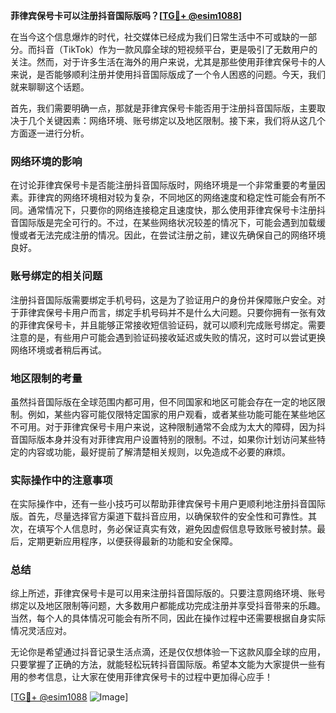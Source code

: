 **菲律宾保号卡可以注册抖音国际版吗？[[TG💪+ @esim1088](https://t.me/s/esim1088)]**

在当今这个信息爆炸的时代，社交媒体已经成为我们日常生活中不可或缺的一部分。而抖音（TikTok）作为一款风靡全球的短视频平台，更是吸引了无数用户的关注。然而，对于许多生活在海外的用户来说，尤其是那些使用菲律宾保号卡的人来说，是否能够顺利注册并使用抖音国际版成了一个令人困惑的问题。今天，我们就来聊聊这个话题。

首先，我们需要明确一点，那就是菲律宾保号卡能否用于注册抖音国际版，主要取决于几个关键因素：网络环境、账号绑定以及地区限制。接下来，我们将从这几个方面逐一进行分析。

### 网络环境的影响

在讨论菲律宾保号卡是否能注册抖音国际版时，网络环境是一个非常重要的考量因素。菲律宾的网络环境相对较为复杂，不同地区的网络速度和稳定性可能会有所不同。通常情况下，只要你的网络连接稳定且速度快，那么使用菲律宾保号卡注册抖音国际版是完全可行的。不过，在某些网络状况较差的情况下，可能会遇到加载缓慢或者无法完成注册的情况。因此，在尝试注册之前，建议先确保自己的网络环境良好。

### 账号绑定的相关问题

注册抖音国际版需要绑定手机号码，这是为了验证用户的身份并保障账户安全。对于菲律宾保号卡用户而言，绑定手机号码并不是什么大问题。只要你拥有一张有效的菲律宾保号卡，并且能够正常接收短信验证码，就可以顺利完成账号绑定。需要注意的是，有些用户可能会遇到验证码接收延迟或失败的情况，这时可以尝试更换网络环境或者稍后再试。

### 地区限制的考量

虽然抖音国际版在全球范围内都可用，但不同国家和地区可能会存在一定的地区限制。例如，某些内容可能仅限特定国家的用户观看，或者某些功能可能在某些地区不可用。对于菲律宾保号卡用户来说，这种限制通常不会成为太大的障碍，因为抖音国际版本身并没有对菲律宾用户设置特别的限制。不过，如果你计划访问某些特定的内容或功能，最好提前了解清楚相关规则，以免造成不必要的麻烦。

### 实际操作中的注意事项

在实际操作中，还有一些小技巧可以帮助菲律宾保号卡用户更顺利地注册抖音国际版。首先，尽量选择官方渠道下载抖音应用，以确保软件的安全性和可靠性。其次，在填写个人信息时，务必保证真实有效，避免因虚假信息导致账号被封禁。最后，定期更新应用程序，以便获得最新的功能和安全保障。

### 总结

综上所述，菲律宾保号卡是可以用来注册抖音国际版的。只要注意网络环境、账号绑定以及地区限制等问题，大多数用户都能成功完成注册并享受抖音带来的乐趣。当然，每个人的具体情况可能会有所不同，因此在操作过程中还需要根据自身实际情况灵活应对。

无论你是希望通过抖音记录生活点滴，还是仅仅想体验一下这款风靡全球的应用，只要掌握了正确的方法，就能轻松玩转抖音国际版。希望本文能为大家提供一些有用的参考信息，让大家在使用菲律宾保号卡的过程中更加得心应手！

[[TG💪+ @esim1088](https://t.me/s/esim1088) ![Image](https://i.postimg.cc/4NQfJmqS/Snipaste-2025-05-13-00-14-12.png)]